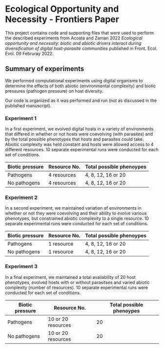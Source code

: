 # Ecological Opportunity and Necessity - Frontiers Paper

This project contains code and supporting files that were used to perform the described experiments from Acosta and Zaman 2022 *Ecological opportunity and necessity: biotic and abiotic drivers interact during diversification of digital host-parasite communities* published in Front. Ecol. Evol. 09 Februray 2022. 

## Summary of experiments

We performed computational experiments using digital organisms to determine the effects 
of both abiotic (environmental complexity) and biotic pressures (pathogen pressure) on
host diversity. 

Our code is organized as it was performed and run (not as discussed in the published manuscript). 

### Experiment 1

In a first experiment, we evolved digital hosts in a variety of environments that differed
in whether or not hosts were coevolving (with parasites) and by the total possible phenotypes
that hosts and parasites could take. Abiotic complexity was held constant and hosts were
allowed access to 4 different resources. 10 separate experimental runs were conducted for each 
set of conditions.

| Biotic pressure      | Resource No. | Total possible phenoypes |
| -------------------- | ------------ | -------------------------|
| Pathogens            | 4 resources  | 4, 8, 12, 16 or 20       |
| No pathogens         | 4 resources  | 4, 8, 12, 16 or 20       |


### Experiment 2

In a second experiment, we maintained variation of environments in whether or not they were coevolving and
their ability to evolve various phenotypes, but constrained abiotic complexity to a single resource.
10 separate experimental runs were conducted for each set of conditions.

| Biotic pressure      | Resource No. | Total possible phenoypes |
| -------------------- | ------------ | -------------------------|
| Pathogens            | 1 resource   | 4, 8, 12, 16 or 20       |
| No pathogens         | 1 resource   | 4, 8, 12, 16 or 20       |

### Experiment 3

In a final experiment, we maintained a total availability of 20 host phenotypes, evolved hosts with or without
parasitses and varied abiotic complexity (number of resources). 10 separate experimental runs were 
conducted for each set of conditions.

| Biotic pressure      | Resource No. | Total possible phenoypes |
| -------------------- | ------------ | -------------------------|
| Pathogens            | 10 or 20 resources | 20       |
| No pathogens         | 10 or 20 resources | 20       |

 
